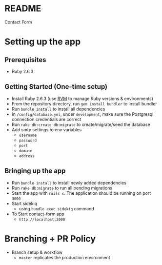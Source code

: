 # README

Contact Form

# Setting up the app

## Prerequisites

- Ruby 2.6.3

## Getting Started (One-time setup)

- Install Ruby 2.6.3 (use [RVM](https://rvm.io/) to manage Ruby versions & environments)
- From the repository directory, run `gem install bundler` to install bundler
- Run `bundle install` to install all dependencies
- In `/config/database.yml`, under `development`, make sure the Postgresql connection credentials are correct
- Run `rake db:create db:migrate` to create/migrate/seed the database
- Add smtp settings to env variables
  - `username`
  - `password`
  - `port`
  - `domain`
  - `address`
  
## Bringing up the app

- Run `bundle install` to install newly added dependencies
- Run `rake db:migrate` to run all pending migrations
- Start the app with `rails s`. The application should be running on port `3000`
- Start sidekiq
    - using `bundle exec sidekiq` command
- To Start contact-form app
    - `http://localhost:3000`

# Branching + PR Policy

- Branch setup & workflow
    - `master` replicates the production environment

